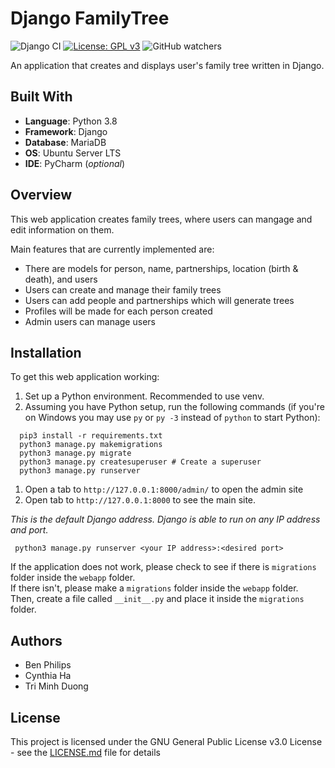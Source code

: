 # Django FamilyTree
![Django CI](https://github.com/star4z/familytree/workflows/Django%20CI/badge.svg)
[![License: GPL v3](https://img.shields.io/badge/License-GPLv3-blue.svg)](https://www.gnu.org/licenses/gpl-3.0)
![GitHub watchers](https://img.shields.io/github/watchers/star4z/familytree?style=social)

An application that creates and displays user's family tree written in Django.

## Built With
* <b>Language</b>: Python 3.8
* <b>Framework</b>: Django
* <b>Database</b>: MariaDB
* <b>OS</b>: Ubuntu Server LTS
* <b>IDE</b>: PyCharm (<i>optional</i>)

## Overview
This web application creates family trees, where users can mangage and edit information on them.

Main features that are currently implemented are:
* There are models for person, name, partnerships, location (birth & death), and users
* Users can create and manage their family trees
* Users can add people and partnerships which will generate trees
* Profiles will be made for each person created
* Admin users can manage users

## Installation
To get this web application working:
1. Set up a Python environment. Recommended to use venv.
1. Assuming you have Python setup, run the following commands (if you're on Windows you may use `py` or `py -3` instead of `python` to start Python):

 ```
   pip3 install -r requirements.txt
   python3 manage.py makemigrations
   python3 manage.py migrate
   python3 manage.py createsuperuser # Create a superuser
   python3 manage.py runserver
 ```
1. Open a tab to `http://127.0.0.1:8000/admin/` to open the admin site
1. Open tab to `http://127.0.0.1:8000` to see the main site.

*This is the default Django address. Django is able to run on any IP address and port.*
```
 python3 manage.py runserver <your IP address>:<desired port>
```

If the application does not work, please check to see if there is `migrations` folder inside the `webapp` folder.  
If there isn't, please make a `migrations` folder inside the `webapp` folder.  
Then, create a file called `__init__.py` and place it inside the `migrations` folder.  

## Authors
* Ben Philips
* Cynthia Ha
* Tri Minh Duong

## License
This project is licensed under the GNU General Public License v3.0 License - see the [LICENSE.md](LICENSE.md) file for details
